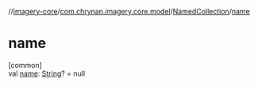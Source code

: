 //[imagery-core](../../../index.md)/[com.chrynan.imagery.core.model](../index.md)/[NamedCollection](index.md)/[name](name.md)

# name

[common]\
val [name](name.md): [String](https://kotlinlang.org/api/latest/jvm/stdlib/kotlin/-string/index.html)? = null
